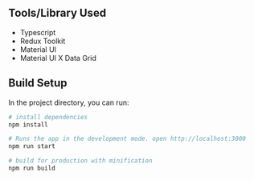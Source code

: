 ## Tools/Library Used

- Typescript
- Redux Toolkit
- Material UI
- Material UI X Data Grid

## Build Setup

In the project directory, you can run:

```bash
# install dependencies
npm install

# Runs the app in the development mode. open http://localhost:3000
npm run start

# build for production with minification
npm run build

```

